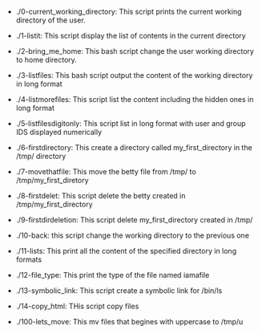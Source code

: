 * ./0-current_working_directory: This script prints the current working directory of the user.

* ./1-listit: This script display the list of contents in the current directory 

* ./2-bring_me_home: This bash script change the user working directory to home directory.

* ./3-listfiles: This bash script output the content of the working directory in long format

* ./4-listmorefiles: This script list the content including the hidden ones in long format

* ./5-listfilesdigitonly: This script list in long format with user and group IDS displayed numerically

* ./6-firstdirectory: This create a directory called my_first_directory in the /tmp/ directory

* ./7-movethatfile: This move the betty file from /tmp/ to /tmp/my_first_diretory

* ./8-firstdelet: This script delete the betty created in /tmp/my_first_directory

* ./9-firstdirdeletion: This script delete my_first_directory created in /tmp/

* ./10-back: this script change the working directory to the previous one

* ./11-lists: This print all the content of the specified directory in long formats

* ./12-file_type: This print the type of the file named iamafile

* ./13-symbolic_link: This script create a symbolic link for /bin/ls

* ./14-copy_html: THis script copy files


* ./100-lets_move: This mv files that begines with uppercase to /tmp/u
